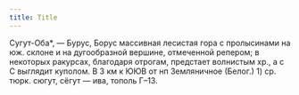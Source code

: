 ```yaml
---
title: Title
---
```


Сугут-Оба*, — Бурус, Борус массивная лесистая гора с пролысинами на юж. склоне и
на дугообразной вершине, отмеченной репером; в некоторых ракурсах, благодаря
отрогам, предстает волнистым хр., а с С выглядит куполом. В 3 км к ЮЮВ от нп
Земляничное (Белог.) 1) ср. тюрк. сюгут, сёгут — ива, тополь Г–13.
